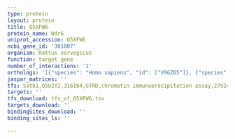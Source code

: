 ```yaml
---
type: protein
layout: protein
title: Q5XFW6
protein_name: Wdr6
uniprot_accession: Q5XFW6
ncbi_gene_id: '301007'
organism: Rattus norvegicus
function: target gene
number_of_interactions: '1'
orthologs: '[{"species": "Homo sapiens", "id": ["V9GZ65"]}, {"species": "Danio rerio", "id": ["A9C3T6"]}, {"species": "Mus musculus", "id": ["<a href=\"/protein/q99me2\">Q99ME2</a>"]}, {"species": "Saccharomyces cerevisiae", "id": ["<a href=\"/protein/q08924\">Q08924</a>"]}]'
jaspar_matrices: ''
tfs: Satb1,Q5U2Y2,316164,GTRD,chromatin immunoprecipitation assay,27924024%5Buid%5D,No
targets: ''
tfs_download: tfs_of_Q5XFW6.tsv
targets_download: ''
bindingSites_download: ''
binding_sites_ls: ''

---
```

